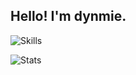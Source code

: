## Hello! I'm dynmie.

![Skills](https://skillicons.dev/icons?i=java,idea,vscode,linux,redis,mongodb,mysql,sqlite,docker,regex,gradle,maven,github)

![Stats](https://komarev.com/ghpvc/?username=dynmie&label=Profile%20views&color=770677&style=for-the-badge&logo=star)